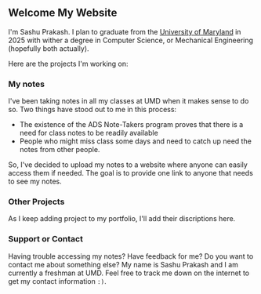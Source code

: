 ## Welcome My Website

I'm Sashu Prakash. I plan to graduate from the [University of Maryland](https://umd.edu/) in 2025 with wither a degree in Computer Science, or Mechanical Engineering (hopefully both actually). 

Here are the projects I'm working on:

### My notes

I've been taking notes in all my classes at UMD when it makes sense to do so. Two things have stood out to me in this process:

* The existence of the ADS Note-Takers program proves that there is a need for class notes to be readily available
* People who might miss class some days and need to catch up need the notes from other people.

So, I've decided to upload my notes to a website where anyone can easily access them if needed. The goal is to provide one link to anyone that needs to see my notes.

### Other Projects

As I keep adding project to my portfolio, I'll add their discriptions here.

### Support or Contact

Having trouble accessing my notes? Have feedback for me? Do you want to contact me about something else? My name is Sashu Prakash and I am currently a freshman at UMD. Feel free to track me down on the internet to get my contact information `:)`.
